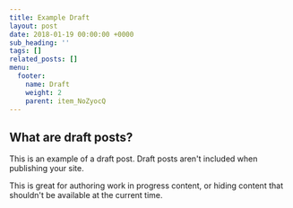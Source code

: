 ```yaml
---
title: Example Draft
layout: post
date: 2018-01-19 00:00:00 +0000
sub_heading: ''
tags: []
related_posts: []
menu:
  footer:
    name: Draft
    weight: 2
    parent: item_NoZyocQ
---
```

## What are draft posts?

This is an example of a draft post. Draft posts aren't included when publishing your site.

This is great for authoring work in progress content, or hiding content that shouldn't be available at the current time.
